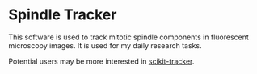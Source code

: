 # Spindle Tracker

This software is used to track mitotic spindle components in fluorescent
microscopy images. It is used for my daily research tasks.

Potential users may be more interested in [scikit-tracker](http://scikit-tracker.org/dev/).
